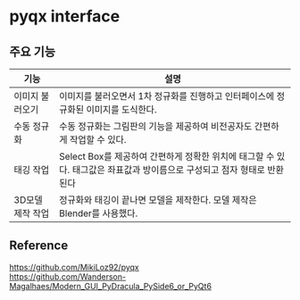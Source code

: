 # pyqx interface

## 주요 기능
| 기능 | 설명 | 
| ------ | ------ | 
| 이미지 불러오기 | 이미지를 불러오면서 1차 정규화를 진행하고 인터페이스에 정규화된 이미지를 도식한다. |
| 수동 정규화 | 수동 정규화는 그림판의 기능을 제공하여 비전공자도 간편하게 작업할 수 있다. |
| 태깅 작업 | Select Box를 제공하여 간편하게 정확한 위치에 태그할 수 있다. 태그값은 좌표값과 방이름으로 구성되고 점자 형태로 반환된다 |
| 3D모델 제작 작업 | 정규화와 태깅이 끝나면 모델을 제작한다. 모델 제작은 Blender를 사용했다. |

## Reference
https://github.com/MikiLoz92/pyqx  <br>
https://github.com/Wanderson-Magalhaes/Modern_GUI_PyDracula_PySide6_or_PyQt6
